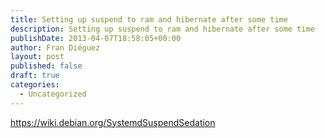 ```yaml
---
title: Setting up suspend to ram and hibernate after some time
description: Setting up suspend to ram and hibernate after some time
publishDate: 2013-04-07T18:58:05+00:00
author: Fran Diéguez
layout: post
published: false
draft: true
categories:
  - Uncategorized
---
```

https://wiki.debian.org/SystemdSuspendSedation
